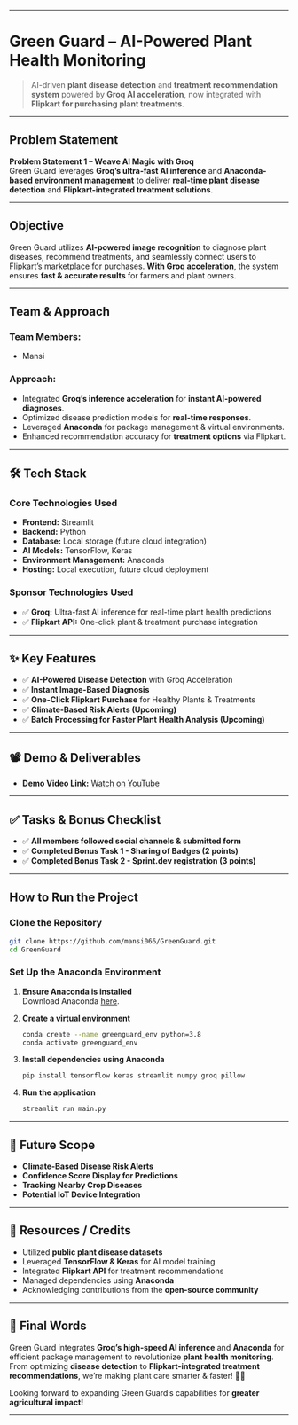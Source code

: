 

---

# Green Guard – AI-Powered Plant Health Monitoring

> AI-driven **plant disease detection** and **treatment recommendation system** powered by **Groq AI acceleration**, now integrated with **Flipkart for purchasing plant treatments**.

---

##  Problem Statement

**Problem Statement 1 – Weave AI Magic with Groq**  
Green Guard leverages **Groq’s ultra-fast AI inference** and **Anaconda-based environment management** to deliver **real-time plant disease detection** and **Flipkart-integrated treatment solutions**.

---

##  Objective

Green Guard utilizes **AI-powered image recognition** to diagnose plant diseases, recommend treatments, and seamlessly connect users to Flipkart’s marketplace for purchases. **With Groq acceleration**, the system ensures **fast & accurate results** for farmers and plant owners.

---

##  Team & Approach



### **Team Members:**  
- Mansi

### **Approach:**  
- Integrated **Groq’s inference acceleration** for **instant AI-powered diagnoses**.  
- Optimized disease prediction models for **real-time responses**.  
- Leveraged **Anaconda** for package management & virtual environments.  
- Enhanced recommendation accuracy for **treatment options** via Flipkart.

---

## 🛠️ Tech Stack

### **Core Technologies Used**
- **Frontend:** Streamlit  
- **Backend:** Python  
- **Database:** Local storage (future cloud integration)  
- **AI Models:** TensorFlow, Keras  
- **Environment Management:** Anaconda  
- **Hosting:** Local execution, future cloud deployment  

### **Sponsor Technologies Used**
- ✅ **Groq:** Ultra-fast AI inference for real-time plant health predictions  
- ✅ **Flipkart API:** One-click plant & treatment purchase integration  

---

## ✨ Key Features

- ✅ **AI-Powered Disease Detection** with Groq Acceleration  
- ✅ **Instant Image-Based Diagnosis**  
- ✅ **One-Click Flipkart Purchase** for Healthy Plants & Treatments  
- ✅ **Climate-Based Risk Alerts (Upcoming)**  
- ✅ **Batch Processing for Faster Plant Health Analysis (Upcoming)**  

---

## 📽️ Demo & Deliverables

- **Demo Video Link:** [Watch on YouTube](https://www.youtube.com/watch?v=LXJ-LJUeLoA)  

---

## ✅ Tasks & Bonus Checklist

- ✅ **All members followed social channels & submitted form**  
- ✅ **Completed Bonus Task 1 - Sharing of Badges (2 points)**  
- ✅ **Completed Bonus Task 2 - Sprint.dev registration (3 points)**  

---

##  How to Run the Project

### **Clone the Repository**
```bash
git clone https://github.com/mansi066/GreenGuard.git
cd GreenGuard
```

### **Set Up the Anaconda Environment**
1. **Ensure Anaconda is installed**  
   Download Anaconda [here](https://www.anaconda.com/products/distribution).

2. **Create a virtual environment**  
   ```bash
   conda create --name greenguard_env python=3.8
   conda activate greenguard_env
   ```

3. **Install dependencies using Anaconda**  
   ```bash
   pip install tensorflow keras streamlit numpy groq pillow
   ```

4. **Run the application**  
   ```bash
   streamlit run main.py
   ```

---

## 🧬 Future Scope

-  **Climate-Based Disease Risk Alerts**  
-  **Confidence Score Display for Predictions**  
-  **Tracking Nearby Crop Diseases**  
-  **Potential IoT Device Integration**  

---

## 📎 Resources / Credits

- Utilized **public plant disease datasets**  
- Leveraged **TensorFlow & Keras** for AI model training  
- Integrated **Flipkart API** for treatment recommendations  
- Managed dependencies using **Anaconda**  
- Acknowledging contributions from the **open-source community**  

---

## 🏁 Final Words

Green Guard integrates **Groq’s high-speed AI inference** and **Anaconda** for efficient package management to revolutionize **plant health monitoring**. From optimizing **disease detection** to **Flipkart-integrated treatment recommendations**, we’re making plant care smarter & faster! 🚀🌱  

Looking forward to expanding Green Guard’s capabilities for **greater agricultural impact!**  

---


